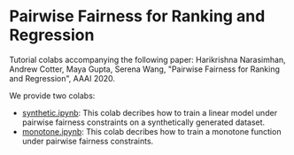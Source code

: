 # Pairwise Fairness for Ranking and Regression

Tutorial colabs accompanying the following paper:
Harikrishna Narasimhan, Andrew Cotter, Maya Gupta, Serena Wang, "Pairwise Fairness for Ranking and Regression", AAAI 2020.

We provide two colabs:

* [synthetic.ipynb](<a href="https://colab.research.google.com/github/google-research/google-research/blob/master/pairwise_fairness/synthetic.ipynb">): This colab decribes how to train a linear model under pairwise fairness constraints on a synthetically generated dataset.
* [monotone.ipynb](<a href="https://colab.research.google.com/github/google-research/google-research/blob/master/pairwise_fairness/monotone.ipynb">): This colab decribes how to train a monotone function under pairwise fairness constraints.
